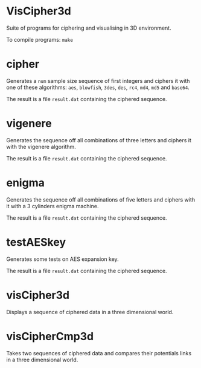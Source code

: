 VisCipher3d
===========
Suite of programs for ciphering and visualising in 3D environment.

To compile programs: `make`

# cipher

Generates a `num` sample size sequence of first integers and ciphers it with one of these algorithms: `aes`, `blowfish`, `3des`, `des`, `rc4`, `md4`, `md5` and `base64`.

The result is a file `result.dat` containing the ciphered 
sequence.

# vigenere

Generates the sequence off all combinations of three letters and ciphers it with the vigenere algorithm.

The result is a file `result.dat` containing the ciphered sequence.

# enigma

Generates the sequence off all combinations of five letters and ciphers with it with a 3 cylinders enigma machine.

The result is a file `result.dat` containing the ciphered sequence.

# testAESkey

Generates some tests on AES expansion key.

The result is a file `result.dat` containing the ciphered sequence.

# visCipher3d

Displays a sequence of ciphered data in a three dimensional world.

# visCipherCmp3d

Takes two sequences of ciphered data and compares their potentials links in a three dimensional world.
